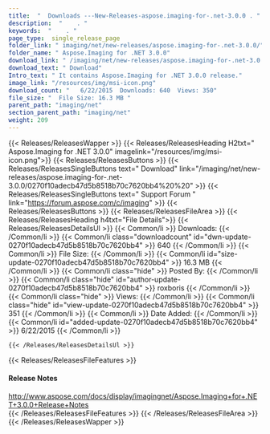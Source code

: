 ```yaml
---
title:  "  Downloads ---New-Releases-aspose.imaging-for-.net-3.0.0 . " 
description:  "    . " 
keywords:  "    . " 
page_type:  single_release_page
folder_link: " imaging/net/new-releases/aspose.imaging-for-.net-3.0.0/"
folder_name: " Aspose.Imaging for .NET 3.0.0"
download_link: " /imaging/net/new-releases/aspose.imaging-for-.net-3.0.0/0270f10adecb47d5b8518b70c7620bb4"
download_text: " Download"
Intro_text: " It contains Aspose.Imaging for .NET 3.0.0 release."
image_link: "/resources/img/msi-icon.png"
download_count: "   6/22/2015  Downloads: 640  Views: 350"
file_size: "  File Size: 16.3 MB "
parent_path: "imaging/net"
section_parent_path: "imaging/net"
weight: 209
---
```


{{< Releases/ReleasesWapper >}}
  {{< Releases/ReleasesHeading H2txt=" Aspose.Imaging for .NET 3.0.0" imagelink="/resources/img/msi-icon.png">}}
  {{< Releases/ReleasesButtons >}}
    {{< Releases/ReleasesSingleButtons text=" Download" link="/imaging/net/new-releases/aspose.imaging-for-.net-3.0.0/0270f10adecb47d5b8518b70c7620bb4%20%20" >}}
    {{< Releases/ReleasesSingleButtons text=" Support Forum " link="https://forum.aspose.com/c/imaging" >}}
  {{< Releases/ReleasesButtons >}}
  {{< Releases/ReleasesFileArea >}}
    {{< Releases/ReleasesHeading h4txt="File Details">}}
    {{< Releases/ReleasesDetailsUl >}}
            {{< Common/li  >}} Downloads: {{< /Common/li >}} 
      {{< Common/li class="downloadcount" id="dwn-update-0270f10adecb47d5b8518b70c7620bb4" >}} 640 {{< /Common/li >}} 
      {{< Common/li  >}} File Size: {{< /Common/li >}} 
      {{< Common/li id="size-update-0270f10adecb47d5b8518b70c7620bb4" >}} 16.3 MB {{< /Common/li >}} 
      {{< Common/li  class="hide" >}} Posted By: {{< /Common/li >}} 
      {{< Common/li class="hide" id="author-update-0270f10adecb47d5b8518b70c7620bb4" >}} roxboris {{< /Common/li >}} 
      {{< Common/li class="hide"  >}} Views: {{< /Common/li >}} 
      {{< Common/li class="hide" id="view-update-0270f10adecb47d5b8518b70c7620bb4" >}} 351 {{< /Common/li >}} 
      {{< Common/li  >}} Date Added: {{< /Common/li >}} 
      {{< Common/li id="added-update-0270f10adecb47d5b8518b70c7620bb4" >}} 6/22/2015 {{< /Common/li >}} 

    {{< /Releases/ReleasesDetailsUl >}}

  {{< Releases/ReleasesFileFeatures >}}
      <h4>Release Notes</h4><div><a href="http://www.aspose.com/docs/display/imagingnet/Aspose.Imaging+for+.NET+3.0.0+Release+Notes">http://www.aspose.com/docs/display/imagingnet/Aspose.Imaging+for+.NET+3.0.0+Release+Notes</a></div>
  {{< /Releases/ReleasesFileFeatures >}}
 {{< /Releases/ReleasesFileArea >}}
{{< /Releases/ReleasesWapper >}}


